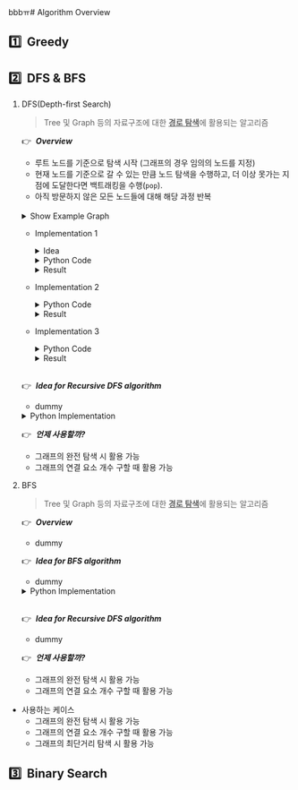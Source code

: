 bbbㅠ# Algorithm Overview

## :one:&nbsp; Greedy

## :two:&nbsp; DFS & BFS

1. DFS(Depth-first Search)

    > Tree 및 Graph 등의 자료구조에 대한 <u><b>경로 탐색</b></u>에 활용되는 알고리즘

    :point_right:&nbsp; ***Overview***
    - 루트 노드를 기준으로 탐색 시작 (그래프의 경우 임의의 노드를 지정)
    - 현재 노드를 기준으로 갈 수 있는 만큼 노드 탐색을 수행하고, 더 이상 못가는 지점에 도달한다면 백트래킹을 수행(`pop`).
    - 아직 방문하지 않은 모든 노드들에 대해 해당 과정 반복

    </br>
    <details>
      <summary>Show Example Graph</summary>

      <p align="center">
        <img width="50%" src="./figure/graph_example_01.png"/>
      </p>
    </details>

    - Implementation 1

      <details>
        <summary>Idea</summary>

        > 방문은 언제 수행?: 스택에서 pop한 노드가 방문되지 않았을 때
        > 
        > 노드 출력은 언제?: 스택에서 pop한 노드가 방문되지 않았을 때


        - `stack` 생성 및 초기화
          - `stack`: 방문을 진행하고자하는 노드들을 저장할 스택 생성(뒤에서부터 방문).
          - 첫 번째로 방문을 수행할 노드를 스택에 삽입

        - 스택에 저장한 방문할 노드가 남아있는 동안 반복 수행
          - 스택의 최상단 노드를 `pop`하고, 해당 노드가 아직 방문하지 않은 노드라면 `방문처리`.
            - *"DFS의 노드 탐색 순서를 출력해야 하는 경우, pop된 요소를 `출력`하면 됨."*
          - 스택에서 `pop`된 노드(`current node`)를 기준으로, 인접해있는 모든 노드 중 아직 방문하지 않은 노드를 모두 스택에 `push`.
            - *"특정 노드에서 이동 가능한 노드가 2가지 이상이 있을 때, DFS의 방문 기준은 해당 부분에서 스택(`방문할 노드 시퀀스`)에 어떤 순서로 삽입하느냐에 따라 달라짐."*
      </details>

      <details>
        <summary>Python Code</summary>

        ```py
        class Graph:
          def __init__(self, V, is_bidirect = True):
            self.V = V # 정점의 갯수, 정점은 1부터 시작
            self.adj = [ [] for _ in range(self.V + 1)]
            self.is_bidirect = is_bidirect
            self.visited = [False for _ in range(self.V + 1)]


          def addEdge(self, v, w):
            self.adj[v].append(w)
            if self.is_bidirect == True:
              self.adj[w].append(v) # bi-directional graph

          # 정점 s로부터 아직 방문하지 않은 모든 노드에 대한 방문 수행
          def dfs(self, s = 1):
            stack = [s] # 방문할 예정인 노드들
            
            while stack:
              s = stack.pop()

              """
              스택에서 pop된 노드가 아직 방문하지 않은 노드인 경우만 출력.
              스택에 동일한 정점이 2번 들어갈 수 있기 때문.
              """
              if (not self.visited[s]):
                print(s, end=" ")
                self.visited[s] = True

              """
              정점 s와 연결된 모든 정점에 대해 순차적으로
              해당 정점이 아직 방문하지 않은 정점이라면, 스택에 삽입함.
              """
              for node in self.adj[s][::-1]:
                if (not self.visited[node]):
                  stack.append(node)
          
          
          g = Graph(8)
          g.addEdge(1, 2)
          g.addEdge(1, 3)
          g.addEdge(1, 8)
          g.addEdge(2, 7)
          g.addEdge(3, 4)
          g.addEdge(3, 5)
          g.addEdge(4, 5)
          g.addEdge(6, 7)
          g.addEdge(7, 8)

          g.dfs() # 1 -> 2 -> 7 -> 6 -> 8 -> 3 -> 4 -> 5

        ```

      </details>

      <details>
        <summary>Result</summary>

        ```
        stack: [1]
        pop: node 1 -> visit
        visited_seq: [1]
        push: node 8
        push: node 3
        push: node 2

        stack: [8, 3, 2]
        pop: node 2 -> visit
        visited_seq: [1, 2]
        push: node 7

        stack: [8, 3, 7]
        pop: node 7 -> visit
        visited_seq: [1, 2, 7]
        push: node 8
        push: node 6

        stack: [8, 3, 8, 6]
        pop: node 6 -> visit
        visited_seq: [1, 2, 7, 6]

        stack: [8, 3, 8]
        pop: node 8 -> visit
        visited_seq: [1, 2, 7, 6, 8]

        stack: [8, 3]
        pop: node 3 -> visit
        visited_seq: [1, 2, 7, 6, 8, 3]
        push: node 5
        push: node 4

        stack: [8, 5, 4]
        pop: node 4 -> visit
        visited_seq: [1, 2, 7, 6, 8, 3, 4]
        push: node 5

        stack: [8, 5, 5]
        pop: node 5 -> visit
        visited_seq: [1, 2, 7, 6, 8, 3, 4, 5]

        stack: [8, 5]
        visited_seq: [1, 2, 7, 6, 8, 3, 4, 5]

        stack: [8]
        visited_seq: [1, 2, 7, 6, 8, 3, 4, 5]
        ```
      </details>

    - Implementation 2

      <details>
        <summary>Python Code</summary>

        ```py
        class Graph:
          def __init__(self, V, is_bidirect = True):
            self.V = V # 정점의 갯수, 정점은 1부터 시작
            self.adj = [ [] for _ in range(self.V + 1)]
            self.is_bidirect = is_bidirect
            self.visited = [False for _ in range(self.V + 1)]


          def addEdge(self, v, w):
            self.adj[v].append(w)
            if self.is_bidirect == True:
              self.adj[w].append(v) # bi-directional graph

          # 정점 s로부터 아직 방문하지 않은 모든 노드에 대한 방문 수행
          def dfs(self, s = 1):
            stack = [s]
            #visited_seq = []

            while stack:
              #print('stack: {}'.format(stack))
              s = stack.pop()
              #print('current node: {}'.format(s))


              if self.visited[s] == False:
                self.visited[s] = True
                #visited_seq.append(s)
                #print('visit: node {}'.format(s))

                for node in self.adj[s][::-1]:
                    stack.append(node)
                    #print('push: node {}'.format(s))

              #print('visited_seq: {}'.format(visited_seq))
              #print('')

        g = Graph(8)
        g.addEdge(1, 2)
        g.addEdge(1, 3)
        g.addEdge(1, 8)
        g.addEdge(2, 7)
        g.addEdge(3, 4)
        g.addEdge(3, 5)
        g.addEdge(4, 5)
        g.addEdge(6, 7)
        g.addEdge(7, 8)

        g.dfs() # 1 -> 2 -> 7 -> 6 -> 8 -> 3 -> 4 -> 5

        ```
      </details>

      <details>
        <summary>Result</summary>

        ```
        stack: [1]
        current node: 1
        visit: node 1
        push: node 1
        push: node 1
        push: node 1
        visited_seq: [1]

        stack: [8, 3, 2]
        current node: 2
        visit: node 2
        push: node 2
        push: node 2
        visited_seq: [1, 2]

        stack: [8, 3, 7, 1]
        current node: 1
        visited_seq: [1, 2]

        stack: [8, 3, 7]
        current node: 7
        visit: node 7
        push: node 7
        push: node 7
        push: node 7
        visited_seq: [1, 2, 7]

        stack: [8, 3, 8, 6, 2]
        current node: 2
        visited_seq: [1, 2, 7]

        stack: [8, 3, 8, 6]
        current node: 6
        visit: node 6
        push: node 6
        visited_seq: [1, 2, 7, 6]

        stack: [8, 3, 8, 7]
        current node: 7
        visited_seq: [1, 2, 7, 6]

        stack: [8, 3, 8]
        current node: 8
        visit: node 8
        push: node 8
        push: node 8
        visited_seq: [1, 2, 7, 6, 8]

        stack: [8, 3, 7, 1]
        current node: 1
        visited_seq: [1, 2, 7, 6, 8]

        stack: [8, 3, 7]
        current node: 7
        visited_seq: [1, 2, 7, 6, 8]

        stack: [8, 3]
        current node: 3
        visit: node 3
        push: node 3
        push: node 3
        push: node 3
        visited_seq: [1, 2, 7, 6, 8, 3]

        stack: [8, 5, 4, 1]
        current node: 1
        visited_seq: [1, 2, 7, 6, 8, 3]

        stack: [8, 5, 4]
        current node: 4
        visited: node 4
        push: node 4
        push: node 4
        visited_seq: [1, 2, 7, 6, 8, 3, 4]

        stack: [8, 5, 5, 3]
        current node: 3
        visited_seq: [1, 2, 7, 6, 8, 3, 4]

        stack: [8, 5, 5]
        current node: 5
        visited: node 5
        push: node 5
        push: node 5
        visited_seq: [1, 2, 7, 6, 8, 3, 4, 5]

        stack: [8, 5, 4, 3]
        current node: 3
        visited_seq: [1, 2, 7, 6, 8, 3, 4, 5]

        stack: [8, 5, 4]
        current node: 4
        visited_seq: [1, 2, 7, 6, 8, 3, 4, 5]

        stack: [8, 5]
        current node: 5
        visited_seq: [1, 2, 7, 6, 8, 3, 4, 5]

        stack: [8]
        current node: 8
        visited_seq: [1, 2, 7, 6, 8, 3, 4, 5]
        ```
      </details>


     - Implementation 3

        <details>
          <summary>Python Code</summary>

          ```py
          class Graph:
            def __init__(self, V, is_bidirect = True):
              self.V = V # 정점의 갯수, 정점은 1부터 시작
              self.adj = [ [] for _ in range(self.V + 1)]
              self.is_bidirect = is_bidirect
              self.visited = [False for _ in range(self.V + 1)]


            def addEdge(self, v, w):
              self.adj[v].append(w)
              if self.is_bidirect == True:
                self.adj[w].append(v) # bi-directional graph

            # 정점 s로부터 아직 방문하지 않은 모든 노드에 대한 방문 수행
            def dfs(self, s = 1):
              stack = [s]
              visited_seq = []

              while stack:
                print('stack: {}'.format(stack))
                s = stack.pop()
                print('current node: {}'.format(s))


                if self.visited[s] == False:
                  self.visited[s] = True
                  visited_seq.append(s)
                  print('visit: node {}'.format(s))

                  stack.extend(self.adj[s][::-1])
                  print('push: node {}'.format(self.adj[s]))


                print('visited_seq: {}'.format(visited_seq))
                print('')

          g = Graph(8)
          g.addEdge(1, 2)
          g.addEdge(1, 3)
          g.addEdge(1, 8)
          g.addEdge(2, 7)
          g.addEdge(3, 4)
          g.addEdge(3, 5)
          g.addEdge(4, 5)
          g.addEdge(6, 7)
          g.addEdge(7, 8)

          g.dfs() # 1 -> 2 -> 7 -> 6 -> 8 -> 3 -> 4 -> 5
          ```

        </details>

        <details>
          <summary>Result</summary>

          ```
          stack: [1]
          current node: 1
          visit: node 1
          push: node [2, 3, 8]
          visited_seq: [1]

          stack: [8, 3, 2]
          current node: 2
          visit: node 2
          push: node [1, 7]
          visited_seq: [1, 2]

          stack: [8, 3, 7, 1]
          current node: 1
          visited_seq: [1, 2]

          stack: [8, 3, 7]
          current node: 7
          visit: node 7
          push: node [2, 6, 8]
          visited_seq: [1, 2, 7]

          stack: [8, 3, 8, 6, 2]
          current node: 2
          visited_seq: [1, 2, 7]

          stack: [8, 3, 8, 6]
          current node: 6
          visit: node 6
          push: node [7]
          visited_seq: [1, 2, 7, 6]

          stack: [8, 3, 8, 7]
          current node: 7
          visited_seq: [1, 2, 7, 6]

          stack: [8, 3, 8]
          current node: 8
          visit: node 8
          push: node [1, 7]
          visited_seq: [1, 2, 7, 6, 8]

          stack: [8, 3, 7, 1]
          current node: 1
          visited_seq: [1, 2, 7, 6, 8]

          stack: [8, 3, 7]
          current node: 7
          visited_seq: [1, 2, 7, 6, 8]

          stack: [8, 3]
          current node: 3
          visit: node 3
          push: node [1, 4, 5]
          visited_seq: [1, 2, 7, 6, 8, 3]

          stack: [8, 5, 4, 1]
          current node: 1
          visited_seq: [1, 2, 7, 6, 8, 3]

          stack: [8, 5, 4]
          current node: 4
          visit: node 4
          push: node [3, 5]
          visited_seq: [1, 2, 7, 6, 8, 3, 4]

          stack: [8, 5, 5, 3]
          current node: 3
          visited_seq: [1, 2, 7, 6, 8, 3, 4]

          stack: [8, 5, 5]
          current node: 5
          visit: node 5
          push: node [3, 4]
          visited_seq: [1, 2, 7, 6, 8, 3, 4, 5]

          stack: [8, 5, 4, 3]
          current node: 3
          visited_seq: [1, 2, 7, 6, 8, 3, 4, 5]

          stack: [8, 5, 4]
          current node: 4
          visited_seq: [1, 2, 7, 6, 8, 3, 4, 5]

          stack: [8, 5]
          current node: 5
          visited_seq: [1, 2, 7, 6, 8, 3, 4, 5]

          stack: [8]
          current node: 8
          visited_seq: [1, 2, 7, 6, 8, 3, 4, 5]
          ```

        </details>

    </br>

    :point_right:&nbsp; ***Idea for Recursive DFS algorithm***
    - dummy


    <details>
      <summary>Python Implementation</summary>

      ```py

      ```

    </details>


    :point_right:&nbsp; ***언제 사용할까?***
      - 그래프의 완전 탐색 시 활용 가능
      - 그래프의 연결 요소 개수 구할 때 활용 가능

2. BFS

    > Tree 및 Graph 등의 자료구조에 대한 <u><b>경로 탐색</b></u>에 활용되는 알고리즘

    :point_right:&nbsp; ***Overview***
    - dummy

    :point_right:&nbsp; ***Idea for BFS algorithm***
    - dummy
    
    <details>
      <summary>Python Implementation</summary>

      ```py

      ```

    </details>

    </br>

    :point_right:&nbsp; ***Idea for Recursive DFS algorithm***
    - dummy


    :point_right:&nbsp; ***언제 사용할까?***
      - 그래프의 완전 탐색 시 활용 가능
      - 그래프의 연결 요소 개수 구할 때 활용 가능

* 사용하는 케이스
  * 그래프의 완전 탐색 시 활용 가능
  * 그래프의 연결 요소 개수 구할 때 활용 가능
  * 그래프의 최단거리 탐색 시 활용 가능

## :three:&nbsp; Binary Search


